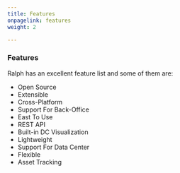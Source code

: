 ```yaml
---
title: Features
onpagelink: features
weight: 2

---
```


### **Features**

Ralph has an excellent feature list and some of them are:

*   Open Source
*   Extensible
*   Cross-Platform
*   Support For Back-Office
*   East To Use
*   REST API
*   Built-in DC Visualization
*   Lightweight
*   Support For Data Center
*   Flexible
*   Asset Tracking
